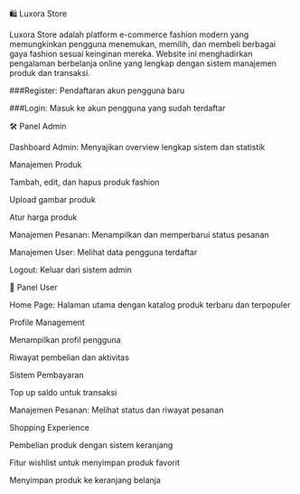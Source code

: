 🛍️ Luxora Store

Luxora Store adalah platform e-commerce fashion modern yang memungkinkan pengguna menemukan, memilih, dan membeli berbagai gaya fashion sesuai keinginan mereka.
Website ini menghadirkan pengalaman berbelanja online yang lengkap dengan sistem manajemen produk dan transaksi.

###Register: Pendaftaran akun pengguna baru

###Login: Masuk ke akun pengguna yang sudah terdaftar

🛠️ Panel Admin

Dashboard Admin: Menyajikan overview lengkap sistem dan statistik

Manajemen Produk

Tambah, edit, dan hapus produk fashion

Upload gambar produk

Atur harga produk

Manajemen Pesanan: Menampilkan dan memperbarui status pesanan

Manajemen User: Melihat data pengguna terdaftar

Logout: Keluar dari sistem admin

👤 Panel User

Home Page: Halaman utama dengan katalog produk terbaru dan terpopuler

Profile Management

Menampilkan profil pengguna

Riwayat pembelian dan aktivitas

Sistem Pembayaran

Top up saldo untuk transaksi

Manajemen Pesanan: Melihat status dan riwayat pesanan

Shopping Experience

Pembelian produk dengan sistem keranjang

Fitur wishlist untuk menyimpan produk favorit

Menyimpan produk ke keranjang belanja

